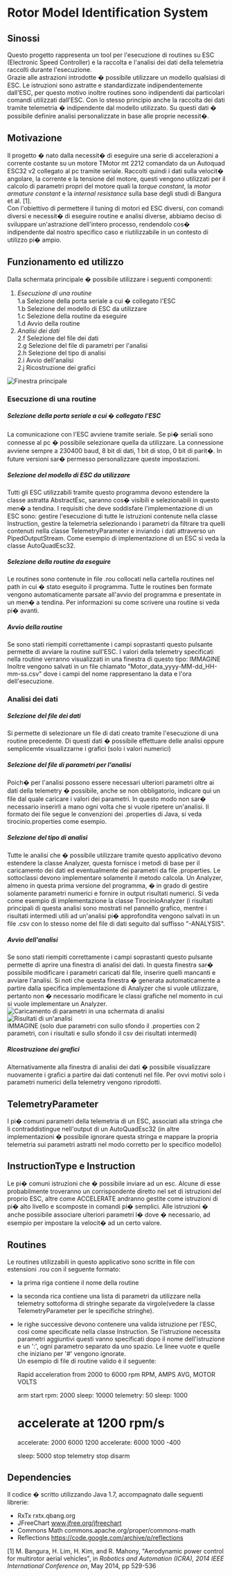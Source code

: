 # Rotor Model Identification System
## Sinossi
Questo progetto rappresenta un tool per l'esecuzione di routines su ESC (Electronic Speed Controller) e la raccolta e l'analisi dei dati della telemetria raccolti durante l'esecuzione.  
Grazie alle astrazioni introdotte � possibile utilizzare un modello qualsiasi di ESC. Le istruzioni sono astratte e standardizzate indipendentemente dall'ESC, per questo motivo inoltre routines sono indipendenti dai particolari comandi utilizzati dall'ESC. Con lo stesso principio anche la raccolta dei dati tramite telemetria � indipendente dal modello utilizzato. Su questi dati � possibile definire analisi personalizzate in base alle proprie necessit�.
## Motivazione
Il progetto � nato dalla necessit� di eseguire una serie di accelerazioni a corrente costante su un motore TMotor mt 2212 comandato da un Autoquad ESC32 v2 collegato al pc tramite seriale. Raccolti quindi i dati sulla velocit� angolare, la corrente e la tensione del motore, questi vengono utilizzati per il calcolo di parametri propri del motore quali la *torque constant*, la *motor armature constant* e la *internal resistance* sulla base degli studi di Bangura et al. [1].  
Con l'obiettivo di permettere il tuning di motori ed ESC diversi, con comandi diversi e necessit� di eseguire routine e analisi diverse, abbiamo deciso di sviluppare un'astrazione dell'intero processo, rendendolo cos� indipendente dal nostro specifico caso e riutilizzabile in un contesto di utilizzo pi� ampio.

## Funzionamento ed utilizzo
Dalla schermata principale � possibile utilizzare i seguenti componenti:
1. *Esecuzione di una routine*  
  1.a Selezione della porta seriale a cui � collegato l'ESC  
  1.b Selezione del modello di ESC da utilizzare  
  1.c Selezione della routine da eseguire  
  1.d Avvio della routine
2. *Analisi dei dati*  
  2.f Selezione del file dei dati  
  2.g Selezione del file di parametri per l'analisi  
  2.h Selezione del tipo di analisi  
  2.i Avvio dell'analisi  
  2.j Ricostruzione dei grafici  


  ![Finestra principale](/mainFrame.jpg)

### Esecuzione di una routine

##### Selezione della porta seriale a cui � collegato l'ESC  
La comunicazione con l'ESC avviene tramite seriale. Se pi� seriali sono connesse al pc � possibile selezionare quella da utilizzare. La connessione avviene sempre a 230400 baud, 8 bit di dati, 1 bit di stop, 0 bit di parit�. In future versioni sar� permesso personalizzare queste impostazioni.

##### Selezione del modello di ESC da utilizzare
Tutti gli ESC utilizzabili tramite questo programma devono estendere la classe astratta AbstractEsc, saranno cos� visibili e selezionabili in questo men� a tendina. I requisiti che deve soddisfare l'implementazione di un ESC sono: gestire l'esecuzione di tutte le istruzioni contenute nella classe Instruction, gestire la telemetria  selezionando i parametri da filtrare tra quelli contenuti nella classe TelemetryParameter e inviando i dati attraverso un PipedOutputStream. Come esempio di implementazione di un ESC si veda la classe AutoQuadEsc32.

##### Selezione della routine da eseguire
Le routines sono contenute in file .rou collocati nella cartella routines nel path in cui � stato eseguito il programma. Tutte le routines ben formate vengono automaticamente parsate all'avvio del programma e presentate in un men� a tendina. Per informazioni su come scrivere una routine si veda pi� avanti.

##### Avvio della routine
Se sono stati riempiti correttamente i campi soprastanti questo pulsante permette di avviare la routine sull'ESC. I valori della telemetry specificati nella routine verranno visualizzati in una finestra di questo tipo: 
IMMAGINE  
Inoltre vengono salvati in un file chiamato "Motor_data_yyyy-MM-dd_HH-mm-ss.csv" dove i campi del nome rappresentano la data e l'ora dell'esecuzione.

### Analisi dei dati

##### Selezione del file dei dati  
Si permette di selezionare un file di dati creato tramite l'esecuzione di una routine precedente. Di questi dati � possibile effettuare delle analisi oppure semplicemte visualizzarne i grafici (solo i valori numerici)

##### Selezione del file di parametri per l'analisi
Poich� per l'analisi possono essere necessari ulteriori parametri oltre ai dati della telemetry � possibile, anche se non obbligatorio, indicare qui un file dal quale caricare i valori dei parametri. In questo modo non sar� necessario inserirli a mano ogni volta che si vuole ripetere un'analisi. Il formato dei file segue le convenzioni dei .properties di Java, si veda tirocinio.properties come esempio.

##### Selezione del tipo di analisi
Tutte le analisi che � possibile utilizzare tramite questo applicativo devono estendere la classe Analyzer, questa fornisce i metodi di base per il caricamento dei dati ed eventualmente dei parametri da file .properties. Le sottoclassi devono implementare solamente il metodo calcola. Un Analyzer, almeno in questa prima versione del programma, � in grado di gestire solamente parametri numerici e fornire in output risultati numerici. Si veda come esempio di implementazione la classe TirocinioAnalyzer (i risultati principali di questa analisi sono mostrati nel pannello grafico, mentre i risultati intermedi utili ad un'analisi pi� approfondita vengono salvati in un file .csv con lo stesso nome del file di dati seguito dal suffisso "-ANALYSIS".

##### Avvio dell'analisi  
Se sono stati riempiti correttamente i campi soprastanti questo pulsante permette di aprire una finestra di analisi dei dati. In questa finestra sar� possibile modificare i parametri caricati dal file, inserire quelli mancanti e avviare l'analisi. Si noti che questa finestra � generata automaticamente a partire dalla specifica implementazione di Analyzer che si vuole utilizzare, pertanto non � necessario modificare le classi grafiche nel momento in cui si vuole implementare un Analyzer.
![Caricamento di parametri in una schermata di analisi](/assets/parametersLoading.jpg)  
![Risultati di un'analisi](/assets//analysisResults.jpg)  
IMMAGINE (solo due parametri con sullo sfondo il .properties con 2 parametri, con i risultati e sullo sfondo il csv dei risultati intermedi)

##### Ricostruzione dei grafici
Alternativamente alla finestra di analisi dei dati � possibile visualizzare nuovamente i grafici a partire dai dati contenuti nel file. Per ovvi motivi solo i parametri numerici della telemetry vengono riprodotti.

## TelemetryParameter
I pi� comuni parametri della telemetria di un ESC, associati alla stringa che li contraddistingue nell'output di un AutoQuadEsc32 (in altre implementazioni � possibile ignorare questa stringa e mappare la propria telemetria sui parametri astratti nel modo corretto per lo specifico modello)

## InstructionType e Instruction 
Le pi� comuni istruzioni che � possibile inviare ad un esc. Alcune di esse probabilmente troveranno un corrispondente diretto nel set di istruzioni del proprio ESC, altre come ACCELERATE andranno gestite come istruzioni di pi� alto livello e scomposte in comandi pi� semplici. Alle istruzioni � anche possibile associare ulteriori parametri l� dove � necessario, ad esempio per impostare la velocit� ad un certo valore. 

## Routines
Le routines utilizzabili in questo applicativo sono scritte in file con estensioni .rou con il seguente formato:
* la prima riga contiene il nome della routine
* la seconda rica contiene una lista di parametri da utilizzare nella telemetry sottoforma di stringhe separate da virgole(vedere la classe TelemetryParameter per le specifiche stringhe). 
* le righe successive devono contenere una valida istruzione per l'ESC, così come specificate nella classe Instruction. Se l'istruzione necessita parametri aggiuntivi questi vanno specificati dopo il nome dell'istruzione e un ':', ogni parametro separato da uno spazio. Le linee vuote e quelle che iniziano per '#' vengono ignorate.  
Un esempio di file di routine valido è il seguente:  

    Rapid acceleration from 2000 to 6000 rpm
    RPM, AMPS AVG, MOTOR VOLTS
    
    arm
    start
    rpm: 2000
    sleep: 10000
    telemetry: 50
    sleep: 1000
    
    # accelerate at 1200 rpm/s
    accelerate: 2000 6000 1200
    accelerate: 6000 1000 -400
    
    sleep: 5000
    stop telemetry
    stop
    disarm

## Dependencies
Il codice � scritto utilizzando Java 1.7, accompagnato dalle seguenti librerie:
* RxTx rxtx.qbang.org
* JFreeChart www.jfree.org/jfreechart
* Commons Math commons.apache.org/proper/commons-math
* Reflections https://code.google.com/archive/p/reflections

[1] M. Bangura, H. Lim, H. Kim, and R. Mahony, "Aerodynamic power control for multirotor aerial vehicles", in *Robotics and Automation (ICRA), 2014 IEEE International Conference on*, May 2014, pp 529-536